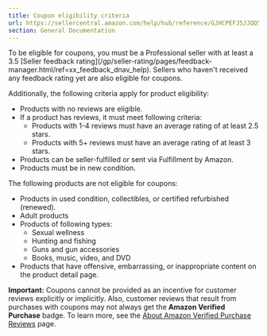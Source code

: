 ```yaml
---
title: Coupon eligibility criteria
url: https://sellercentral.amazon.com/help/hub/reference/GJHCPEFJ5JJQD52D
section: General Documentation
---
```


To be eligible for coupons, you must be a Professional seller with at least a
3.5 [Seller feedback rating](/gp/seller-rating/pages/feedback-
manager.html/ref=xx_feedback_dnav_help). Sellers who haven't received any
feedback rating yet are also eligible for coupons.

Additionally, the following criteria apply for product eligibility:

  * Products with no reviews are eligible.
  * If a product has reviews, it must meet following criteria:
    * Products with 1-4 reviews must have an average rating of at least 2.5 stars.
    * Products with 5+ reviews must have an average rating of at least 3 stars.
  * Products can be seller-fulfilled or sent via Fulfillment by Amazon.
  * Products must be in new condition.

The following products are not eligible for coupons:

  * Products in used condition, collectibles, or certified refurbished (renewed). 
  * Adult products
  * Products of following types:
    * Sexual wellness
    * Hunting and fishing
    * Guns and gun accessories
    * Books, music, video, and DVD
  * Products that have offensive, embarrassing, or inappropriate content on the product detail page.

**Important:** Coupons cannot be provided as an incentive for customer reviews
explicitly or implicitly. Also, customer reviews that result from purchases
with coupons may not always get the **Amazon Verified Purchase** badge. To
learn more, see the [About Amazon Verified Purchase
Reviews](https://www.amazon.com/gp/help/customer/display.html?nodeId=G75XTB7MBMBTXP6W)
page.

